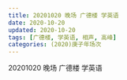 ```yaml
---
title: 20201020 晚场 广德楼 学英语 
date: 2020-10-20
updated: 2020-10-20
tags: [广德楼, 学英语, 相声, 高峰]
categories: (2020)庚子年场次
---
```

20201020 晚场 广德楼 学英语 



